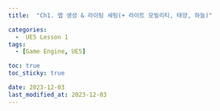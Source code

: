 ```yaml
---
title:  "Ch1. 맵 생성 & 라이팅 세팅(+ 라이트 모빌리티, 태양, 하늘)" 

categories:
  -  UE5 Lesson 1 
tags:
  - [Game Engine, UE5]

toc: true
toc_sticky: true

date: 2023-12-03
last_modified_at: 2023-12-03
---
```

